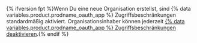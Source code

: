 {% ifversion fpt %}Wenn Du eine neue Organisation erstellst, sind {% data variables.product.prodname_oauth_app %} Zugriffsbeschränkungen standardmäßig aktiviert. Organisationsinhaber können jederzeit [{% data variables.product.prodname_oauth_app %} Zugriffsbeschränkungen deaktivieren](/articles/disabling-oauth-app-access-restrictions-for-your-organization).{% endif %}
